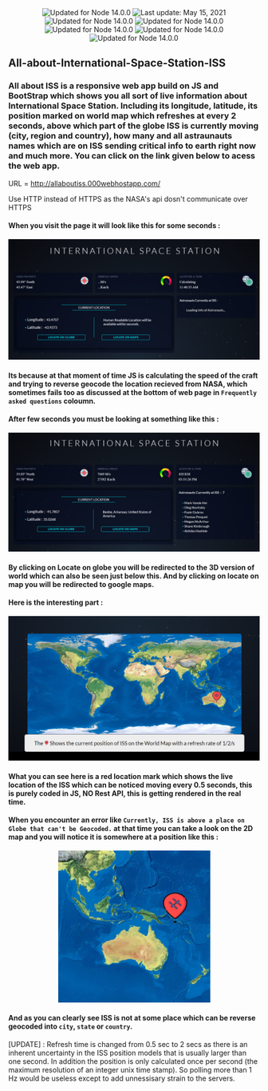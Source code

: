 
<div align="center">
      <img src="https://img.shields.io/badge/-DEV-green" alt="Updated for Node 14.0.0">       <img id="last-update-badge" src="https://img.shields.io/badge/Open%20Source-%E2%9D%A4%EF%B8%8F-green" alt="Last update: May 15, 2021">    <img src="https://img.shields.io/badge/Libraries-axios-red" alt="Updated for Node 14.0.0">         <img src="https://img.shields.io/badge/-JavaScript-blue" alt="Updated for Node 14.0.0">   <img src="https://img.shields.io/badge/BootStrap-red" alt="Updated for Node 14.0.0">   <img src="https://img.shields.io/badge/-CSS-blue" alt="Updated for Node 14.0.0">     <img src="https://img.shields.io/badge/-HTML-orange" alt="Updated for Node 14.0.0">
</div>

## All-about-International-Space-Station-ISS
### All about ISS is a responsive web app build on JS and BootStrap which shows you all sort of live information about International Space Station. Including its longitude, latitude, its position marked on world map which refreshes at every 2 seconds, above which part of the globe ISS is currently moving (city, region and country), how many and all astraunauts names which are on ISS sending critical info to earth right now and much more. You can click on the link given below to acess the web app.

URL = http://allaboutiss.000webhostapp.com/

Use HTTP instead of HTTPS as the NASA's api dosn't communicate over HTTPS 

#### When you visit the page it will look like this for some seconds : 
![GitHub Logo](/components/ss1.png)
#### Its because at that moment of time JS is calculating the speed of the craft and trying to reverse geocode the location recieved from NASA, which sometimes fails too as discussed at the bottom of web page in `Frequently asked questions` coloumn.

#### After few seconds you must be looking at something like this :
![GitHub Logo](/components/ss2.png)
#### By clicking on Locate on globe you will be redirected to the 3D version of world which can also be seen just below this. And by clicking on locate on map you will be redirected to google maps.

#### Here is the interesting part :
![GitHub Logo](/components/ss3.png)
#### What you can see here is a red location mark which shows the live location of the ISS which can be noticed moving every 0.5 seconds, this is purely coded in JS, NO Rest API, this is getting rendered in the real time.

#### When you encounter an error like `Currently, ISS is above a place on Globe that can't be Geocoded.` at that time you can take a look on the 2D map and you will notice it is somewhere at a position like this :
<div align="center">  <img src="/components/ss4.png" > </div>

#### And as you can clearly see ISS is not at some place which can be reverse geocoded into `city`, `state` or `country`.

[UPDATE] : Refresh time is changed from 0.5 sec to 2 secs as there is an inherent uncertainty in the ISS position models that is usually larger than one second. In addition the position is only calculated once per second (the maximum resolution of an integer unix time stamp). So polling more than 1 Hz would be useless except to add unnessisary strain to the servers.
